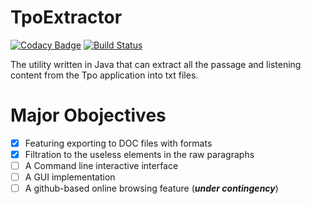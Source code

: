 TpoExtractor
============
[![Codacy Badge](https://api.codacy.com/project/badge/Grade/0d00fe995fdd4fd486a13bee64e8aae8)](https://app.codacy.com/app/Windows10010/TpoExtractor?utm_source=github.com&utm_medium=referral&utm_content=Windows10010/TpoExtractor&utm_campaign=Badge_Grade_Dashboard)
[![Build Status](https://travis-ci.org/Windows10010/TpoExtractor.svg?branch=master)](https://travis-ci.org/Windows10010/TpoExtractor)

The utility written in Java that can extract all the passage and listening content from the Tpo application into txt files.

# Major Obojectives
- [x] Featuring exporting to DOC files with formats
- [x] Filtration to the useless elements in the raw paragraphs
- [ ] A Command line interactive interface
- [ ] A GUI implementation
- [ ] A github-based online browsing feature (***under contingency***)
